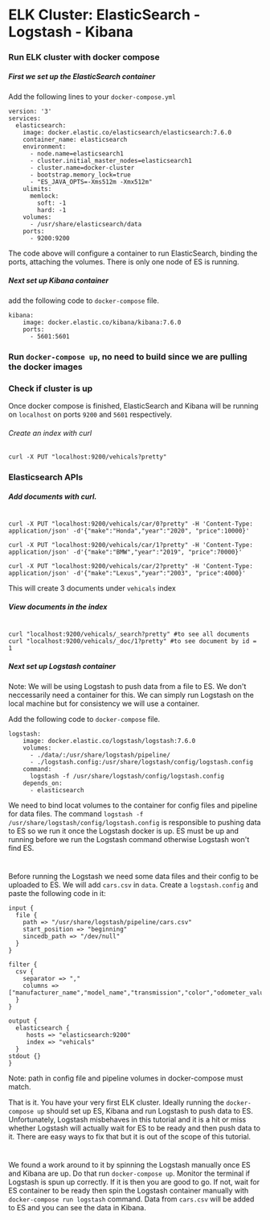 # ELK Cluster: ElasticSearch - Logstash - Kibana
### Run ELK cluster with docker compose

##### First we set up the ElasticSearch container
Add the following lines to your `docker-compose.yml`

    version: '3'
    services:
      elasticsearch:
        image: docker.elastic.co/elasticsearch/elasticsearch:7.6.0
        container_name: elasticsearch
        environment:
          - node.name=elasticsearch1
          - cluster.initial_master_nodes=elasticsearch1
          - cluster.name=docker-cluster
          - bootstrap.memory_lock=true
          - "ES_JAVA_OPTS=-Xms512m -Xmx512m"
        ulimits:
          memlock:
            soft: -1
            hard: -1
        volumes:
          - /usr/share/elasticsearch/data
        ports:
          - 9200:9200
The code above will configure a container to run ElasticSearch, binding the ports, attaching the volumes. There is only one node of ES is running.

##### Next set up Kibana container
add the following code to `docker-compose` file.

    kibana:
        image: docker.elastic.co/kibana/kibana:7.6.0
        ports:
          - 5601:5601
          

### Run `docker-compose up`, no need to build since we are pulling the docker images
### Check if cluster is up
Once docker compose is finished, ElasticSearch and Kibana will be running on `localhost` on ports `9200` and `5601` respectively.

###### Create an index with curl
`curl -X PUT "localhost:9200/vehicals?pretty"`

### Elasticsearch APIs
##### Add documents with curl.
#
    curl -X PUT "localhost:9200/vehicals/car/0?pretty" -H 'Content-Type: application/json' -d'{"make":"Honda","year":"2020", "price":10000}'

    curl -X PUT "localhost:9200/vehicals/car/1?pretty" -H 'Content-Type: application/json' -d'{"make":"BMW","year":"2019", "price":70000}'

    curl -X PUT "localhost:9200/vehicals/car/2?pretty" -H 'Content-Type: application/json' -d'{"make":"Lexus","year":"2003", "price":4000}'

This will create 3 documents under `vehicals` index

##### View documents in the index
#
    curl "localhost:9200/vehicals/_search?pretty" #to see all documents
    curl "localhost:9200/vehicals/_doc/1?pretty" #to see document by id = 1
    
##### Next set up Logstash container
Note: We will be using Logstash to push data from a file to ES. We don't neccessarily need a container for this. We can simply run Logstash on the local machine but for consistency we will use a container.

Add the following code to `docker-compose` file.

    logstash:
        image: docker.elastic.co/logstash/logstash:7.6.0
        volumes:
          - ./data/:/usr/share/logstash/pipeline/
          - ./logstash.config:/usr/share/logstash/config/logstash.config
        command:
          logstash -f /usr/share/logstash/config/logstash.config
        depends_on:
          - elasticsearch

We need to bind locat volumes to the container for config files and pipeline for data files. The command `logstash -f /usr/share/logstash/config/logstash.config` is responsible to pushing data to ES so we run it once the Logstash docker is up. ES must be up and running before we run the Logstash command otherwise Logstash won't find ES.
#
Before running the Logstash we need some data files and their config to be uploaded to ES. We will add `cars.csv` in `data`. Create a `logstash.config` and paste the following code in it:

    input {
      file {
        path => "/usr/share/logstash/pipeline/cars.csv"
        start_position => "beginning"
        sincedb_path => "/dev/null"
      }
    }
    
    filter {
      csv {
        separator => ","
        columns => ["manufacturer_name","model_name","transmission","color","odometer_value","year_produced","engine_fuel","engine_has_gas","engine_type","engine_capacity","body_type","has_warranty","state","drivetrain","price_usd","is_exchangeable","location_region","number_of_photos","up_counter","feature_0","feature_1","feature_2","feature_3","feature_4","feature_5","feature_6","feature_7","feature_8","feature_9","duration_listed"]
      }
    }
    
    output {
      elasticsearch {
         hosts => "elasticsearch:9200"
         index => "vehicals"
      }
    stdout {}
    }

Note: path in config file and pipeline volumes in docker-compose must match.

That is it. You have your very first ELK cluster. Ideally running the `docker-compose up` should set up ES, Kibana and run Logstash to push data to ES. Unfortunately, Logstash misbehaves in this tutorial and it is a hit or miss whether Logstash will actually wait for ES to be ready and then push data to it. There are easy ways to fix that but it is out of the scope of this tutorial.
#
We found a work around to it by spinning the Logstash manually once ES and Kibana are up. Do that run `docker-compose up`. Monitor the terminal if Logstash is spun up correctly. If it is then you are good to go. If not, wait for ES container to be ready then spin the Logstash container manually with `docker-compose run logstash` command. Data from `cars.csv` will be added to ES and you can see the data in Kibana.